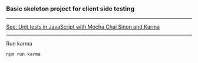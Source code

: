 ### Basic skeleton project for client side testing

---

[See: Unit tests in JavaScript with Mocha Chai Sinon and Karma](http://blog.codebender.cc/2016/04/15/developer-says-unit-testing-in-javacript-with-mocha-chai-sinon-and-karma/)

---

Run karma

`npm run karma`
